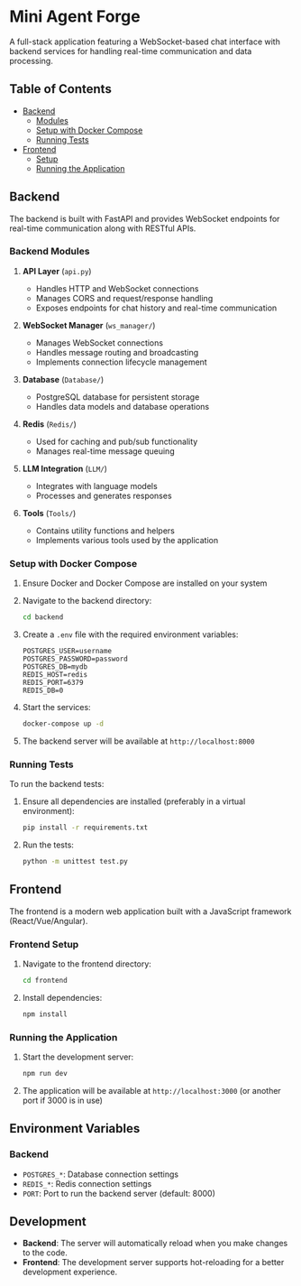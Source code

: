 # Mini Agent Forge

A full-stack application featuring a WebSocket-based chat interface with backend services for handling real-time communication and data processing.

## Table of Contents
- [Backend](#backend)
  - [Modules](#backend-modules)
  - [Setup with Docker Compose](#backend-docker-compose)
  - [Running Tests](#backend-tests)
- [Frontend](#frontend)
  - [Setup](#frontend-setup)
  - [Running the Application](#running-the-application)

## Backend

The backend is built with FastAPI and provides WebSocket endpoints for real-time communication along with RESTful APIs.

### Backend Modules

1. **API Layer** (`api.py`)
   - Handles HTTP and WebSocket connections
   - Manages CORS and request/response handling
   - Exposes endpoints for chat history and real-time communication

2. **WebSocket Manager** (`ws_manager/`)
   - Manages WebSocket connections
   - Handles message routing and broadcasting
   - Implements connection lifecycle management

3. **Database** (`Database/`)
   - PostgreSQL database for persistent storage
   - Handles data models and database operations

4. **Redis** (`Redis/`)
   - Used for caching and pub/sub functionality
   - Manages real-time message queuing

5. **LLM Integration** (`LLM/`)
   - Integrates with language models
   - Processes and generates responses

6. **Tools** (`Tools/`)
   - Contains utility functions and helpers
   - Implements various tools used by the application

### Setup with Docker Compose

1. Ensure Docker and Docker Compose are installed on your system

2. Navigate to the backend directory:
   ```bash
   cd backend
   ```

3. Create a `.env` file with the required environment variables:
   ```
   POSTGRES_USER=username
   POSTGRES_PASSWORD=password
   POSTGRES_DB=mydb
   REDIS_HOST=redis
   REDIS_PORT=6379
   REDIS_DB=0
   ```

4. Start the services:
   ```bash
   docker-compose up -d
   ```

5. The backend server will be available at `http://localhost:8000`

### Running Tests

To run the backend tests:

1. Ensure all dependencies are installed (preferably in a virtual environment):
   ```bash
   pip install -r requirements.txt
   ```

2. Run the tests:
   ```bash
   python -m unittest test.py
   ```

## Frontend

The frontend is a modern web application built with a JavaScript framework (React/Vue/Angular).

### Frontend Setup

1. Navigate to the frontend directory:
   ```bash
   cd frontend
   ```

2. Install dependencies:
   ```bash
   npm install
   ```

### Running the Application

1. Start the development server:
   ```bash
   npm run dev
   ```

2. The application will be available at `http://localhost:3000` (or another port if 3000 is in use)

## Environment Variables

### Backend
- `POSTGRES_*`: Database connection settings
- `REDIS_*`: Redis connection settings
- `PORT`: Port to run the backend server (default: 8000)

## Development

- **Backend**: The server will automatically reload when you make changes to the code.
- **Frontend**: The development server supports hot-reloading for a better development experience.
